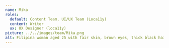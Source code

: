 ```yaml
---
name: Mika
roles:
  default: Content Team, UI/UX Team (Loca11y)
  content: Writer
  ux: UX Designer (loca11y)
picture: ../../images/team/Mika.png
alt: Filipina woman aged 25 with fair skin, brown eyes, thick black hair with bangs, and wearing glasses.
---
```

